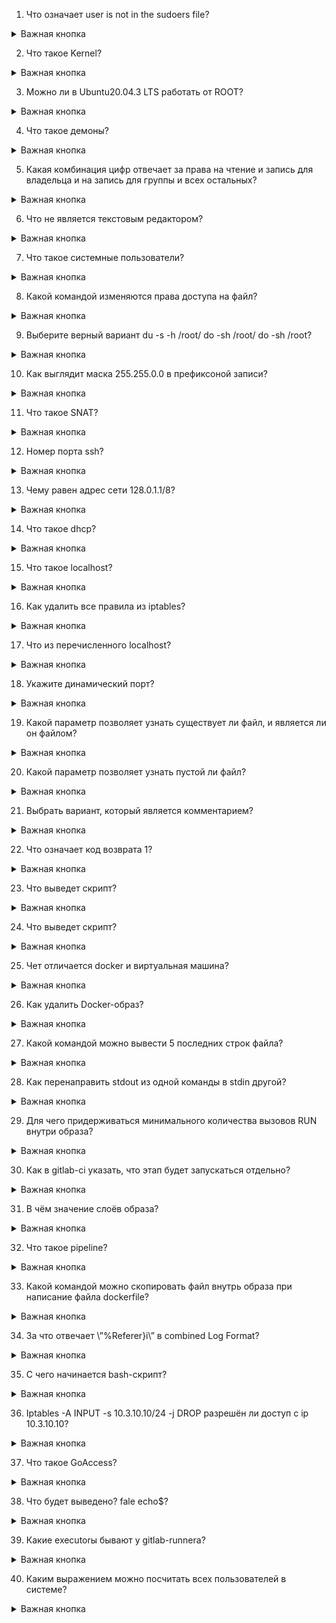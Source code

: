 1. Что означает user is not in the sudoers file?
<details><summary> Важная кнопка </summary>

</details>

2. Что такое Kernel?
<details><summary> Важная кнопка </summary>

</details>

3. Можно ли в Ubuntu20.04.3 LTS работать от ROOT?
<details><summary> Важная кнопка </summary>

</details>

4. Что такое демоны?
<details><summary> Важная кнопка </summary>

</details>

5. Какая комбинация цифр отвечает за права на чтение и запись для владельца и на запись для группы и всех остальных?
<details><summary> Важная кнопка </summary>

</details>

6. Что не является текстовым редактором?
<details><summary> Важная кнопка </summary>

</details>

7. Что такое системные пользователи?
<details><summary> Важная кнопка </summary>

</details>

8. Какой командой изменяются права доступа на файл?
<details><summary> Важная кнопка </summary>

</details>

9. Выберите верный вариант du -s -h /root/ do -sh /root/ do -sh /root?
<details><summary> Важная кнопка </summary>

</details>

10. Как выглядит маска 255.255.0.0 в префиксоной записи?
<details><summary> Важная кнопка </summary>

</details>

11. Что такое SNAT?
<details><summary> Важная кнопка </summary>

</details>

12. Номер порта ssh?
<details><summary> Важная кнопка </summary>

</details>

13. Чему равен адрес сети 128.0.1.1/8?
<details><summary> Важная кнопка </summary>

</details>

14. Что такое dhcp?
<details><summary> Важная кнопка </summary>

</details>

15. Что такое localhost?
<details><summary> Важная кнопка </summary>

</details>

16. Как удалить все правила из iptables?
<details><summary> Важная кнопка </summary>

</details>

17. Что из перечисленного localhost?
<details><summary> Важная кнопка </summary>

</details>

18. Укажите динамический порт?
<details><summary> Важная кнопка </summary>

</details>

19. Какой параметр позволяет узнать существует ли файл, и является ли он файлом?
<details><summary> Важная кнопка </summary>

</details>

20. Какой параметр позволяет узнать пустой ли файл?
<details><summary> Важная кнопка </summary>

</details>

21. Выбрать вариант, который является комментарием?
<details><summary> Важная кнопка </summary>

</details>

22. Что означает код возврата 1?
<details><summary> Важная кнопка </summary>

</details>

23. Что выведет скрипт?
<details><summary> Важная кнопка </summary>

</details>

24. Что выведет скрипт?
<details><summary> Важная кнопка </summary>

</details>

25. Чет отличается docker и виртуальная машина?
<details><summary> Важная кнопка </summary>

</details>

26. Как удалить Docker-образ?
<details><summary> Важная кнопка </summary>

</details>

27. Какой командой можно вывести 5 последних строк файла?
<details><summary> Важная кнопка </summary>

</details>

28. Как перенаправить stdout из одной команды в stdin другой?
<details><summary> Важная кнопка </summary>

</details>

29. Для чего придерживаться минимального количества вызовов RUN внутри образа?
<details><summary> Важная кнопка </summary>

</details>

30. Как в gitlab-ci указать, что этап будет запускаться отдельно?
<details><summary> Важная кнопка </summary>

</details>

31. В чём значение слоёв образа?
<details><summary> Важная кнопка </summary>

</details>

32. Что такое pipeline?
<details><summary> Важная кнопка </summary>

</details>

33. Какой командой можно скопировать файл внутрь образа при написание файла dockerfile?
<details><summary> Важная кнопка </summary>

</details>

34. За что отвечает \”%Referer}i\”  в combined Log Format?
<details><summary> Важная кнопка </summary>

</details>

35. С чего начинается bash-скрипт?
<details><summary> Важная кнопка </summary>

</details>

36. Iptables -A INPUT -s 10.3.10.10/24 -j DROP разрешён ли доступ с ip 10.3.10.10?
<details><summary> Важная кнопка </summary>

</details>

37. Что такое GoAccess?
<details><summary> Важная кнопка </summary>

</details>

38. Что будет выведено? fale echo$?
<details><summary> Важная кнопка </summary>

</details>

39. Какие executorы бывают у gitlab-runnerа?
<details><summary> Важная кнопка </summary>

</details>

40. Каким выражением можно посчитать всех пользователей в системе?
<details><summary> Важная кнопка </summary>

</details>
